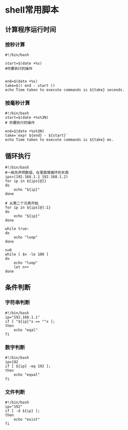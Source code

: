 # shell常用脚本

## 计算程序运行时间

### 按秒计算

```shell
#!/bin/bash

start=$(date +%s)
#你要执行的操作


end=$(date +%s)
take=$(( end - start ))
echo Time taken to execute commands is ${take} seconds.
```

### 按毫秒计算

```shell
#!/bin/bash
start=$(date +%s%3N)
# 你要执行的操作

end=$(date +%s%3N)
take=`expr ${end} - ${start}`
echo Time taken to execute commands is ${take} ms.
```

## 循环执行

```shell
#!/bin/bash
#一般先声明数组，在里面填循环的东西
ips=(192.168.1.1 192.168.1.2)
for ip in ${ips[@]}
do
	echo "${ip}"
done

# 从第二个元素开始
for ip in ${ips[@]:1}
do
	echo "${ip}"
done
```

```shell
while true:
do
	echo "loop"
done
```

```shell
n=0
while [ $n -le 100 ]
do
	echo "loop"
	let n++
done
```



## 条件判断

### 字符串判断

```shell
#!/bin/bash
ip="192.168.1.1"
if [ "${ip}"x == ""x ];
then
	echo "eqal"
fi
```

### 数字判断

```shell
#!/bin/bash
ip=192
if [ ${ip} -eq 192 ];
then
	echo "equal"
fi
```

### 文件判断

```shell
#!/bin/bash
ip="192"
if [ -d ${ip} ];
then
	echo "exist"
fi
```

